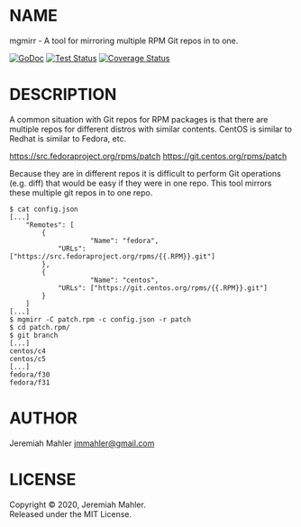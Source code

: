 # NAME

mgmirr - A tool for mirroring multiple RPM Git repos in to one.

[![GoDoc](https://godoc.org/github.com/jmahler/mgmirr?status.svg)](http://godoc.org/github.com/jmahler/mgmirr)
[![Test Status](https://github.com/jmahler/mgmirr/workflows/Tests/badge.svg)](https://github.com/jmahler/mgmirr/actions?query=workflow%3ATests)
[![Coverage Status](https://coveralls.io/repos/github/jmahler/mgmirr/badge.svg?branch=master)](https://coveralls.io/github/jmahler/mgmirr?branch=master)

# DESCRIPTION

A common situation with Git repos for RPM packages is that there
are multiple repos for different distros with similar contents.
CentOS is similar to Redhat is similar to Fedora, etc.

  https://src.fedoraproject.org/rpms/patch
  https://git.centos.org/rpms/patch

Because they are in different repos it is difficult to perform
Git operations (e.g. diff) that would be easy if they were in
one repo.  This tool mirrors these multiple git repos in to
one repo.


    $ cat config.json
    [...]
        "Remotes": [
            {
                        "Name": "fedora",
                "URLs": ["https://src.fedoraproject.org/rpms/{{.RPM}}.git"]
            },
            {
                        "Name": "centos",
                "URLs": ["https://git.centos.org/rpms/{{.RPM}}.git"]
            }
        ]
    [...]
    $ mgmirr -C patch.rpm -c config.json -r patch
    $ cd patch.rpm/
    $ git branch
    [...]
    centos/c4
    centos/c5
    [...]
    fedora/f30
    fedora/f31

# AUTHOR

Jeremiah Mahler <jmmahler@gmail.com>

# LICENSE

Copyright &copy; 2020, Jeremiah Mahler.<br>
Released under the MIT License.
